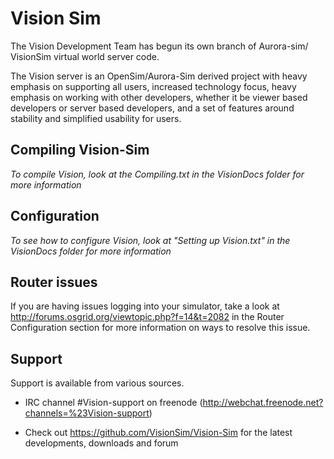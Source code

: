 # Vision Sim

The Vision Development Team has begun its own branch of Aurora-sim/ VisionSim virtual world server code.

The Vision server is an OpenSim/Aurora-Sim derived project with heavy emphasis on supporting all users, 
increased technology focus, heavy emphasis on working with other developers,
whether it be viewer based developers or server based developers, 
and a set of features around stability and simplified usability for users.

## Compiling Vision-Sim

*To compile Vision, look at the Compiling.txt in the VisionDocs folder for more information*

## Configuration

*To see how to configure Vision, look at "Setting up Vision.txt" in the VisionDocs folder for more information*

## Router issues
If you are having issues logging into your simulator, take a look at http://forums.osgrid.org/viewtopic.php?f=14&t=2082 in the Router Configuration section for more information on ways to resolve this issue.

## Support
Support is available from various sources.

* IRC channel #Vision-support on freenode (http://webchat.freenode.net?channels=%23Vision-support)

* Check out https://github.com/VisionSim/Vision-Sim for the latest developments, downloads and forum